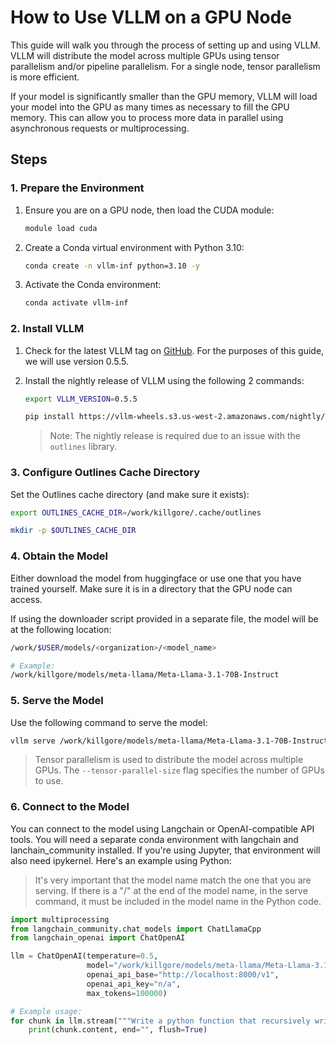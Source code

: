 # How to Use VLLM on a GPU Node

This guide will walk you through the process of setting up and using VLLM. VLLM will distribute the model across multiple GPUs using tensor parallelism and/or pipeline parallelism. For a single node, tensor parallelism is more efficient.

If your model is significantly smaller than the GPU memory, VLLM will load your model into the GPU as many times as necessary to fill the GPU memory. This can allow you to process more data in parallel using asynchronous requests or multiprocessing.

## Steps

### 1. Prepare the Environment

1. Ensure you are on a GPU node, then load the CUDA module:

   ```bash
   module load cuda
   ```

2. Create a Conda virtual environment with Python 3.10:
   ```bash
   conda create -n vllm-inf python=3.10 -y
   ```
3. Activate the Conda environment:
   ```bash
   conda activate vllm-inf
   ```

### 2. Install VLLM

1. Check for the latest VLLM tag on [GitHub](https://github.com/vllm-project/vllm). For the purposes of this guide, we will use version 0.5.5.

2. Install the nightly release of VLLM using the following 2 commands:
   ```bash
   export VLLM_VERSION=0.5.5

   pip install https://vllm-wheels.s3.us-west-2.amazonaws.com/nightly/vllm-${VLLM_VERSION}-cp38-abi3-manylinux1_x86_64.whl
   ```

   > Note: The nightly release is required due to an issue with the `outlines` library.

### 3. Configure Outlines Cache Directory

Set the Outlines cache directory (and make sure it exists):
```bash
export OUTLINES_CACHE_DIR=/work/killgore/.cache/outlines

mkdir -p $OUTLINES_CACHE_DIR
```

### 4. Obtain the Model
Either download the model from huggingface or use one that you have trained yourself. Make sure it is in a directory that the GPU node can access.

If using the downloader script provided in a separate file, the model will be at the following location:
```bash
/work/$USER/models/<organization>/<model_name>

# Example:
/work/killgore/models/meta-llama/Meta-Llama-3.1-70B-Instruct

```

### 5. Serve the Model

Use the following command to serve the model:
```bash
vllm serve /work/killgore/models/meta-llama/Meta-Llama-3.1-70B-Instruct --tensor-parallel-size 4
```
> Tensor parallelism is used to distribute the model across multiple GPUs. The `--tensor-parallel-size` flag specifies the number of GPUs to use.

### 6. Connect to the Model

You can connect to the model using Langchain or OpenAI-compatible API tools. You will need a separate conda environment with langchain and lanchain_community installed. If you're using Jupyter, that environment will also need ipykernel. Here's an example using Python:

> It's very important that the model name match the one that you are serving. If there is a "/" at the end of the model name, in the serve command, it must be included in the model name in the Python code.

```python
import multiprocessing
from langchain_community.chat_models import ChatLlamaCpp
from langchain_openai import ChatOpenAI

llm = ChatOpenAI(temperature=0.5,
                 model="/work/killgore/models/meta-llama/Meta-Llama-3.1-70B-Instruct", 
                 openai_api_base="http://localhost:8000/v1", 
                 openai_api_key="n/a",
                 max_tokens=100000)

# Example usage:
for chunk in llm.stream("""Write a python function that recursively writes new python functions."""):
    print(chunk.content, end="", flush=True)
```
